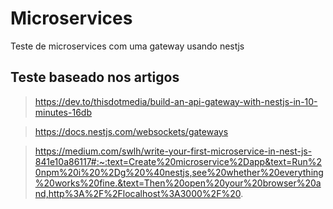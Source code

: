 # Microservices
Teste de microservices com uma gateway usando nestjs

## Teste baseado nos artigos 

> https://dev.to/thisdotmedia/build-an-api-gateway-with-nestjs-in-10-minutes-16db

> https://docs.nestjs.com/websockets/gateways

> https://medium.com/swlh/write-your-first-microservice-in-nest-js-841e10a86117#:~:text=Create%20microservice%2Dapp&text=Run%20npm%20i%20%2Dg%20%40nestjs,see%20whether%20everything%20works%20fine.&text=Then%20open%20your%20browser%20and,http%3A%2F%2Flocalhost%3A3000%2F%20.

